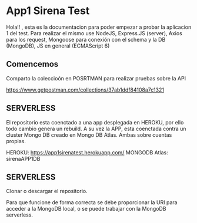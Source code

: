 # App1 Sirena Test

Hola!! , esta es la documentacion para poder empezar a probar la aplicacion 1 del test. Para realizar el mismo use NodeJS, Express.JS (server), Axios para los request, Mongoose para conexión con el schema y la DB (MongoDB), JS en general (ECMAScript 6)

## Comencemos

Comparto la coleccioón en POSRTMAN para realizar pruebas sobre la API

https://www.getpostman.com/collections/37ab1ddf84108a7c1321


## SERVERLESS

El repositorio esta coenctado a una app desplegada en HEROKU, por ello todo cambio genera un rebuild. A su vez la APP, esta coenctada contra un cluster Mongo DB creado en Mongo DB Atlas. Ambas sobre cuentas propias.

HEROKU: https://app1sirenatest.herokuapp.com/
MONGODB Atlas: sirenaAPP1DB 

## SERVERLESS

Clonar o descargar el repositorio. 

Para que funcione de forma correcta se debe proporcionar la URI para acceder a la MongoDB local, o se puede trabajar con la MongoDB serverless.


